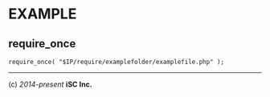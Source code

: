 EXAMPLE
====

## require_once

    require_once( "$IP/require/examplefolder/examplefile.php" );

----
(c) *2014-present* **iSC Inc.**
